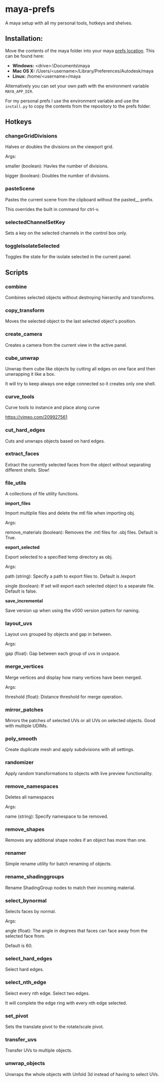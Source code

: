 # maya-prefs
A maya setup with all my personal tools, hotkeys and shelves.


## Installation:

Move the contents of the maya folder into your maya [prefs location](https://knowledge.autodesk.com/support/maya/getting-started/caas/CloudHelp/cloudhelp/2022/ENU/Maya-Customizing/files/GUID-393D1ECA-9B6E-4625-B5B1-3F28E62AFB1C-htm.html).
This can be found here:

* **Windows:** \<drive\>:\Documents\maya
* **Mac OS X:** /Users/\<username\>/Library/Preferences/Autodesk/maya
* **Linux:** /home/\<username\>/maya

Alternatively you can set your own path with the environment variable `MAYA_APP_DIR`.

For my personal prefs I use the environment variable and use the `install.py` to copy the contents from the repository to the prefs folder.

## Hotkeys
### changeGridDivisions

Halves or doubles the divisions on the viewport grid.



Args:

smaller (boolean): Havles the number of divisions.

bigger (boolean): Doubles the number of divisions.


### pasteScene

Pastes the current scene from the clipboard without the pasted__ prefix.

This overrides the built in command for ctrl-v.


### selectedChannelSetKey

Sets a key on the selected channels in the control box only.


### toggleIsolateSelected

Toggles the state for the isolate selected in the current panel.

## Scripts
### combine

Combines selected objects without destroying hierarchy and transforms.


### copy_transform

Moves the selected object to the last selected object's position.


### create_camera

Creates a camera from the current view in the active panel.


### cube_unwrap

Unwrap them cube like objects by cutting all edges on one face and then unwrapping it like a box.

It will try to keep always one edge connected so it creates only one shell.


### curve_tools

Curve tools to instance and place along curve

https://vimeo.com/209927561


### cut_hard_edges

Cuts and unwraps objects based on hard edges.


### extract_faces

Extract the currently selected faces from the object without separating different shells. Slow!


### file_utils

A collections of file utility functions.

**import_files**

Import multiplie files and delete the mtl file when importing obj.



Args:

remove_materials (boolean): Removes the .mtl files for .obj files. Default is True.



**export_selected**

Export selected to a specified temp directory as obj.



Args:

path (string): Specify a path to export files to. Default is <project>/export

single (boolean): If set will export each selected object to a separate file. Default is false.



**save_incremental**

Save version up when using the v000 version pattern for naming.


### layout_uvs

Layout uvs grouped by objects and gap in between.



Args:

gap (float): Gap between each group of uvs in uvspace.


### merge_vertices

Merge vertices and display how many vertices have been merged.



Args:

threshold (float): Distance threshold for merge operation.


### mirror_patches

Mirrors the patches of selected UVs or all UVs on selected objects. Good with multiple UDIMs.


### poly_smooth

Create duplicate mesh and apply subdivisions with all settings.


### randomizer

Apply random transformations to objects with live preview functionality.


### remove_namespaces

Deletes all namespaces



Args:

name (string): Specify namespace to be removed.


### remove_shapes

Removes any additional shape nodes if an object has more than one.


### renamer

Simple rename utility for batch renaming of objects.


### rename_shadinggroups

Rename ShadingGroup nodes to match their incoming material.


### select_bynormal

Selects faces by normal.



Args:

angle (float): The angle in degrees that faces can face away from the selected face from.

Default is 60.


### select_hard_edges

Select hard edges.


### select_nth_edge

Select every nth edge. Select two edges.

It will complete the edge ring with every nth edge selected.


### set_pivot

Sets the translate pivot to the rotate/scale pivot.


### transfer_uvs

Transfer UVs to multiple objects.


### unwrap_objects

Unwraps the whole objects with Unfold 3d instead of having to select UVs.

